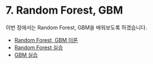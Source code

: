 # 7. Random Forest, GBM

이번 장에서는 Random Forest, GBM을 배워보도록 하겠습니다. 

- [Random Forest, GBM 이론](07-rf-lgb.md)
- [Random Forest 실습](07-rf.ipynb)
- [GBM 실습](07-lightgbm.ipynb)

